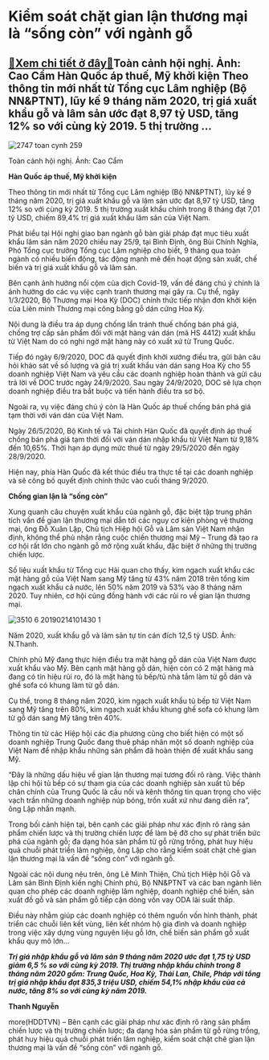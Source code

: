 Kiểm soát chặt gian lận thương mại là “sống còn” với ngành gỗ
=============================================================

[:gift:Xem chi tiết ở đây:gift:](https://hddtvn.com/kiem-soat-chat-gian-lan-thuong-mai-la-song-con-voi-nganh-go/)Toàn cảnh hội nghị. Ảnh: Cao Cẩm Hàn Quốc áp thuế, Mỹ khởi kiện Theo thông tin mới nhất từ Tổng cục Lâm nghiệp (Bộ NN&PTNT), lũy kế 9 tháng năm 2020, trị giá xuất khẩu gỗ và lâm sản ước đạt 8,97 tỷ USD, tăng 12% so với cùng kỳ 2019. 5 thị trường …
-------------------------------------------------------------------------------------------------------------------------------------------------------------------------------------------------------------------------------------------------------





![2747 toan cynh 259](https://haiquanonline.com.vn/stores/news_dataimages/thanhnt/092020/25/16/2747_toan_cYnh_25.9.jpg?rt=20200925195008 "Toàn cảnh hội nghị. Ảnh: Cao Cẩm")


Toàn cảnh hội nghị. Ảnh: Cao Cẩm



**Hàn Quốc áp thuế, Mỹ khởi kiện**


Theo thông tin mới nhất từ Tổng cục Lâm nghiệp (Bộ NN&PTNT), lũy kế 9 tháng năm 2020, trị giá xuất khẩu gỗ và lâm sản ước đạt 8,97 tỷ USD, tăng 12% so với cùng kỳ 2019. 5 thị trường xuất khẩu chính trong 8 tháng đạt 7,01 tỷ USD, chiếm 89,4% trị giá xuất khẩu lâm sản của Việt Nam.


Phát biểu tại Hội nghị giao ban ngành gỗ bàn giải pháp đạt mục tiêu xuất khẩu lâm sản năm 2020 chiều nay 25/9, tại Bình Định, ông Bùi Chính Nghĩa, Phó Tổng cục trưởng Tổng cục Lâm nghiệp cho biết, 9 tháng qua toàn ngành có nhiều biến động, tác động mạnh mẽ đến hoạt động sản xuất, chế biến và trị giá xuất khẩu gỗ và lâm sản.


Bên cạnh ảnh hưởng nổi cộm của dịch Covid-19, vấn đề đáng chú ý chính là ảnh hưởng do các vụ việc cạnh tranh thương mại gây ra. Cụ thể, ngày 1/3/2020, Bộ Thương mại Hoa Kỳ (DOC) chính thức tiếp nhận đơn khởi kiện của Liên minh Thương mại công bằng gỗ dán cứng Hoa Kỳ.


Nội dung là điều tra áp dụng chống lẩn tránh thuế chống bán phá giá, chống trợ cấp sản phẩm đối với mặt hàng ván dán (mã HS 4412) xuất khẩu từ Việt Nam do có nghi ngờ mặt hàng này có xuất xứ từ Trung Quốc.


Tiếp đó ngày 6/9/2020, DOC đã quyết định khởi xướng điều tra, gửi bản câu hỏi khảo sát về số lượng và giá trị xuất khẩu ván dán sang Hoa Kỳ cho 55 doanh nghiệp Việt Nam và yêu cầu các doanh nghiệp hoàn thành và gửi câu trả lời về DOC trước ngày 24/9/2020. Sau ngày 24/9/2020, DOC sẽ lựa chọn doanh nghiệp điều tra bắt buộc và tiến hành điều tra sơ bộ.


Ngoài ra, vụ việc đáng chú ý còn là Hàn Quốc áp thuế chống bán phá giá tạm thời với ván dán của Việt Nam.


Ngày 26/5/2020, Bộ Kinh tế và Tài chính Hàn Quốc đã quyết định áp thuế chống bán phá giá tạm thời đối với ván dán nhập khẩu từ Việt Nam từ 9,18% đến 10,65%. Thời hạn áp dụng mức thuế từ ngày 29/5/2020 đến ngày 28/9/2020.


Hiện nay, phía Hàn Quốc đã kết thúc điều tra thực tế tại các doanh nghiệp và sẽ công bố quyết định chính thức vào cuối tháng 9/2020.


**Chống gian lận là “sống còn”**


Xung quanh câu chuyện xuất khẩu của ngành gỗ, đặc biệt tập trung phân tích vấn đề gian lận thương mại dẫn tới các nguy cơ kiện phòng vệ thương mại, ông Đỗ Xuân Lập, Chủ tịch Hiệp hội Gỗ và Lâm sản Việt Nam nhận định, không thể phủ nhận rằng cuộc chiến thương mại Mỹ – Trung đã tạo ra cơ hội rất lớn cho ngành gỗ mở rộng xuất khẩu, đặc biệt ở những thị trường chiến lược.


Số liệu xuất khẩu từ Tổng cục Hải quan cho thấy, kim ngạch xuất khẩu các mặt hàng gỗ của Việt Nam sang Mỹ tăng từ 43% năm 2018 trên tổng kim ngạch xuất khẩu cả nước, lên 50% năm 2019 và 53% vào 8 tháng năm 2020. Tuy nhiên, cơ hội cũng đồng hành với các rủi ro về gian lận thương mại.





![3510 6 20190214101430 1](https://haiquanonline.com.vn/stores/news_dataimages/hungdn/022019/22/10/in_article/3510_6-20190214101430_1.jpg?rt=20200925195008 "Năm 2019, XK gỗ và lâm sản đặt mục tiêu đạt từ 10,8 – 11 tỷ USD.  Ảnh: N.Thanh.")


Năm 2020, xuất khẩu gỗ và lâm sản tự tin cán đích 12,5 tỷ USD. Ảnh: N.Thanh.



Chính phủ Mỹ đang thực hiện điều tra mặt hàng gỗ dán của Việt Nam được xuất khẩu vào Mỹ. Bên cạnh mặt hàng gỗ dán, hiện còn có 2 mặt hàng mà đang có tín hiệu rủi ro, đó là mặt hàng tủ bếp/tủ nhà tắm làm từ gỗ dán và ghế sofa có khung làm từ gỗ dán.


Cụ thể, trong 8 tháng năm 2020, kim ngạch xuất khẩu tủ bếp từ Việt Nam sang Mỹ tăng trên 80%, kim ngạch xuất khẩu khung ghế sofa có khung làm từ gỗ dán sang Mỹ tăng trên 40%.


Thông tin từ các Hiệp hội các địa phương cũng cho biết hiện có một số doanh nghiệp Trung Quốc đang thuê pháp nhân một số doanh nghiệp của Việt Nam để nhập khẩu những sản phẩm đã hoàn thiện để xuất khẩu sang Mỹ.


“Đây là những dấu hiệu về gian lận thương mại tương đối rõ ràng. Việc thành lập chi hội tủ bếp có sự tham gia của các doanh nghiệp sản xuất tủ bếp chân chính của Trung Quốc là cầu nối và kênh thông tin quan trọng cho việc vạch trần những doanh nghiệp núp bóng, trốn xuất xứ như đang diễn ra”, ông Lập nhấn mạnh.


Trong bối cảnh hiện tại, bên cạnh các giải pháp như xác định rõ ràng sản phẩm chiến lược và thị trường chiến lược để làm bệ đỡ cho sự phát triển bức phá của ngành gỗ; đa dạng hóa sản phẩm từ gỗ rừng trồng, phát huy hiệu quả chuỗi phát triển lâm nghiệp, ông Lập cho rằng kiểm soát chặt chẽ gian lận thương mại là vấn đề “sống còn” với ngành gỗ.


Ngoài các nội dung nêu trên, ông Lê Minh Thiện, Chủ tịch Hiệp hội Gỗ và Lâm sản Bình Định kiến nghị Chính phủ, Bộ NN&PTNT và các ban ngành liên quan cho phép các doanh nghiệp lâm nghiệp, doanh nghiệp chế biến, sản xuất đồ gỗ và sản phẩm gỗ tiếp cận dòng vốn vay ODA lãi suất thấp.


Điều này nhằm giúp các doanh nghiệp có thêm nguồn vốn hình thành, phát triển các chuỗi liên kết vùng, liên kết nhóm hộ gia đình và doanh nghiệp trong việc xây dựng vùng nguyên liệu gỗ lớn, chế biến sản phẩm gỗ xuất khẩu quy mô lớn…





***Trị giá nhập khẩu gỗ và lâm sản 9 tháng năm 2020 ước đạt 1,75 tỷ USD giảm 6,5 % so với cùng kỳ 2019. Thị trường nhập khẩu chính trong 8 tháng năm 2020 gồm: Trung Quốc, Hoa Kỳ, Thái Lan, Chile, Pháp với tổng trị giá nhập khẩu đạt 835,3 triệu USD, chiếm 54,1% nhập khẩu của cả nước, tăng 8% so với cùng kỳ năm 2019.***




**Thanh Nguyễn**



more(HDDTVN) – Bên cạnh các giải pháp như xác định rõ ràng sản phẩm chiến lược và thị trường chiến lược; đa dạng hóa sản phẩm từ gỗ rừng trồng, phát huy hiệu quả chuỗi phát triển lâm nghiệp, kiểm soát chặt chẽ gian lận thương mại là vấn đề “sống còn” với ngành gỗ.


